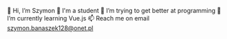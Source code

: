 👋 Hi, I’m Szymon
📖 I'm a student
👀 I’m trying to get better at programming
🌱 I’m currently learning Vue.js
📫 Reach me on email szymon.banaszek128@onet.pl
